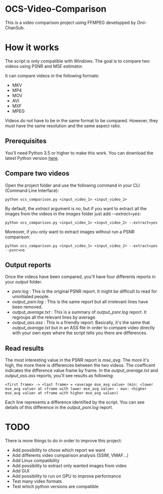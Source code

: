 # OCS-Video-Comparison

This is a video comparison project using FFMPEG developped by Onii-ChanSub.

# How it works

The script is only compatible with Windows.
The goal is to compare two videos using PSNR and MSE estimator.

It can compare videos in the following formats:
- MKV
- MP4
- MOV
- AVI
- MXF
- MPEG

Videos do not have to be in the same format to be compared. However, they must have the same resolution and the same aspect ratio.

## Prerequisites

You'll need Python 3.5 or higher to make this work.
You can download the latest Python version [here](https://www.python.org/downloads/windows/).

## Compare two videos

Open the project folder and use the following command in your CLI (Command Line Interface):
```CLI
python ocs_comparison.py <input_video_1> <input_video_2>
```

By default, the *extract* argument is *no*, but if you want to extract all the images from the videos in the *images* folder just add *--extract=yes*:
```CLI
python ocs_comparison.py <input_video_1> <input_video_2> --extract=yes
```

Moreover, if you only want to extract images without run a PSNR comparison:
```CLI
python ocs_comparison.py <input_video_1> <input_video_2> --extract=yes --psnr=no
```

## Output reports

Once the videos have been compared, you'll have four differents reports in your *output* folder.
- *psnr.log* : This is the original PSNR report. It might be difficult to read for uninitiated people.
- *output_psnr.log* : This is the same report but all irrelevant lines have been removed.
- *output_average.txt* : This is a summary of *output_psnr.log* report. It regroups all the relevant lines by average.
- *output_ass.ass* : This is a friendly report. Basically, it's the same that *output_average.txt* but in an ASS file in order to compare video directly with your own eyes where the script tells you there are differences.

## Read results

The most interesting value in the PSNR report is *mse_avg*. The more it's high, the more there is differences between the two videos.
The coefficent indicates the difference value frame by frame.
In the *output_average.txt* and *output_ass.ass* reports, you'll see results as following:
```
<first frame> -> <last frame> = <average mse_avg value> (min: <lower mse_avg value> at <frame with lower mse_avg value> - max: <higher mse_avg value> at <frame with higher mse_avg value>)
```
Each line represents a difference identified by the script. You can see details of this difference in the *output_psnr.log* report.

# TODO

There is more things to do in order to improve this project:
- Add possibility to chose which report we want
- Add differents video comparison analysis (SSIM, VMAF...)
- Add Linux compatibility
- Add possibility to extract only wanted images from video
- Add GUI
- Add possibility to run on GPU to improve performance
- Test many video formats
- Test which python versions are compatible

